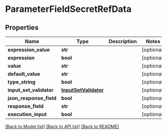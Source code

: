 # ParameterFieldSecretRefData

## Properties
Name | Type | Description | Notes
------------ | ------------- | ------------- | -------------
**expression_value** | **str** |  | [optional] 
**expression** | **bool** |  | [optional] 
**value** | **str** |  | [optional] 
**default_value** | **str** |  | [optional] 
**type_string** | **bool** |  | [optional] 
**input_set_validator** | [**InputSetValidator**](InputSetValidator.md) |  | [optional] 
**json_response_field** | **bool** |  | [optional] 
**response_field** | **str** |  | [optional] 
**execution_input** | **bool** |  | [optional] 

[[Back to Model list]](../README.md#documentation-for-models) [[Back to API list]](../README.md#documentation-for-api-endpoints) [[Back to README]](../README.md)

